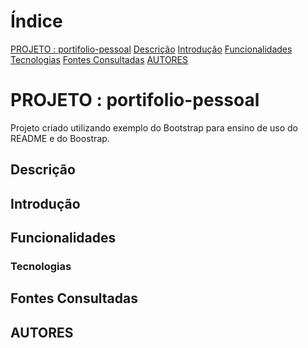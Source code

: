 # Índice
[PROJETO : portifolio-pessoal]()
[Descrição]()
[Introdução]()
[Funcionalidades]()
[Tecnologias]()
[Fontes Consultadas]()
[AUTORES]()



# PROJETO : portifolio-pessoal

Projeto criado utilizando exemplo do Bootstrap para ensino de uso do README e do Boostrap.

## Descrição


## Introdução


## Funcionalidades


### Tecnologias


## Fontes Consultadas


## AUTORES

